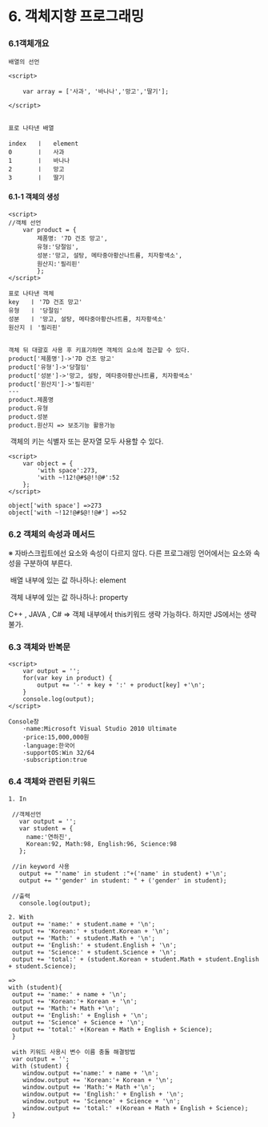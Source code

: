 # 6. 객체지향 프로그래밍

### 	

### 	 6.1객체개요

```배열의 선언
배열의 선언 

<script>

	var array = ['사과', '바나나','망고','딸기'];

</script>


표로 나타낸 배열

index	ㅣ	element
0		ㅣ	사과
1		ㅣ	바나나
2		ㅣ	망고
3		ㅣ	딸기
```



#### 		6.1-1 객체의 생성

```6.2객체의 생성
<script>
//객체 선언
	var product = {
		제품명: '7D 건조 망고',
		유형:'당절임',
		성분:'망고, 설탕, 메타중아황산나트륨, 치자황색소',
		원산지:'필리핀'
		};
</script>

표로 나타낸 객체
key   ㅣ '7D 건조 망고'
유형	 ㅣ '당절임'
성분   ㅣ '망고, 설탕, 메타중아황산나트륨, 치자황색소'
원산지 ㅣ '필리핀'


객체 뒤 대괄호 사용 후 키표기하면 객체의 요소에 접근할 수 있다.
product['제품명']->'7D 건조 망고'
product['유형']->'당절임'
product['성분']->'망고, 설탕, 메타중아황산나트륨, 치자황색소'
product['원산지']->'필리핀'
---
product.제품명
product.유형
product.성분
product.원산지 => 보조기능 활용가능

```



​		객체의 키는 식별자 또는 문자열 모두 사용할 수 있다.

```객체의 속성
<script>
	var object = {
		'with space':273,
		'with ~!12!@#$@!!@#':52
	};
</script>

object['with space'] =>273
object['with ~!12!@#$@!!@#'] =>52
```



### 6.2 객체의 속성과 메서드

※ 자바스크립트에선 요소와 속성이 다르지 않다. 다른 프로그래밍 언어에서는 요소와 속성을 구분하여 부른다.

​	배열 내부에 있는 값 하나하나: element

​	객체 내부에 있는 값 하나하나: property

C++ , JAVA , C# => 객체 내부에서 this키워드 생략 가능하다. 하지만 JS에서는 생략불가.





### 6.3 객체와 반복문

    <script>
    	var output = '';
    	for(var key in product) {
        	output += '·' + key + ':' + product[key] +'\n';
    	}
    	console.log(output);
    </script>
    
    Console창
    	·name:Microsoft Visual Studio 2010 Ultimate
    	·price:15,000,000원
    	·language:한국어
    	·supportOS:Win 32/64
    	·subscription:true



### 6.4 객체와 관련된 키워드

```
1. In
 
 //객체선언
   var output = '';
   var student = {
     name:'연하진',
     Korean:92, Math:98, English:96, Science:98
   };
   
 //in keyword 사용
   output += "'name' in student :"+('name' in student) +'\n';
   output += "'gender' in student: " + ('gender' in student); 

 //출력
   console.log(output);

2. With
 output += 'name:' + student.name + '\n';
 output += 'Korean:' + student.Korean + '\n';
 output += 'Math:' + student.Math + '\n';
 output += 'English:' + student.English + '\n';
 output += 'Science:' + student.Science + '\n';
 output += 'total:' + (student.Korean + student.Math + student.English + student.Science);
 
=>
with (student){
 output += 'name:' + name + '\n';
 output += 'Korean:'+ Korean + '\n';
 output += 'Math:'+ Math +'\n';
 output += 'English:' + English + '\n';
 output += 'Science' + Science + '\n';
 output += 'total:' +(Korean + Math + English + Science);
 }
 
 with 키워드 사용시 변수 이름 충돌 해결방법
 var output = '';
 with (student) {
 	window.output +='name:' + name + '\n';
 	window.output += 'Korean:'+ Korean + '\n';
 	window.output += 'Math:'+ Math +'\n';
 	window.output += 'English:' + English + '\n';
 	window.output += 'Science' + Science + '\n';
 	window.output += 'total:' +(Korean + Math + English + Science);
 }
```

